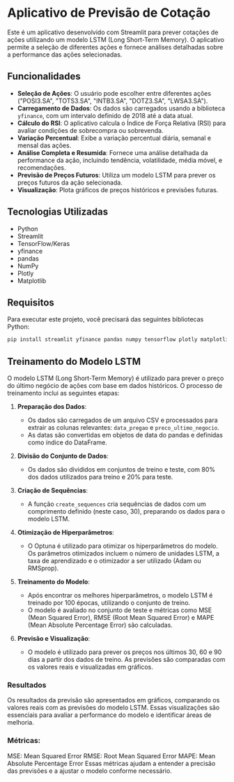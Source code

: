 # Aplicativo de Previsão de Cotação

Este é um aplicativo desenvolvido com Streamlit para prever cotações de ações utilizando um modelo LSTM (Long Short-Term Memory). O aplicativo permite a seleção de diferentes ações e fornece análises detalhadas sobre a performance das ações selecionadas.

## Funcionalidades

- **Seleção de Ações**: O usuário pode escolher entre diferentes ações ("POSI3.SA", "TOTS3.SA", "INTB3.SA", "DOTZ3.SA", "LWSA3.SA").
- **Carregamento de Dados**: Os dados são carregados usando a biblioteca `yfinance`, com um intervalo definido de 2018 até a data atual.
- **Cálculo do RSI**: O aplicativo calcula o Índice de Força Relativa (RSI) para avaliar condições de sobrecompra ou sobrevenda.
- **Variação Percentual**: Exibe a variação percentual diária, semanal e mensal das ações.
- **Análise Completa e Resumida**: Fornece uma análise detalhada da performance da ação, incluindo tendência, volatilidade, média móvel, e recomendações.
- **Previsão de Preços Futuros**: Utiliza um modelo LSTM para prever os preços futuros da ação selecionada.
- **Visualização**: Plota gráficos de preços históricos e previsões futuras.

## Tecnologias Utilizadas

- Python
- Streamlit
- TensorFlow/Keras
- yfinance
- pandas
- NumPy
- Plotly
- Matplotlib

## Requisitos

Para executar este projeto, você precisará das seguintes bibliotecas Python:

```bash
pip install streamlit yfinance pandas numpy tensorflow plotly matplotlib
```

## Treinamento do Modelo LSTM

O modelo LSTM (Long Short-Term Memory) é utilizado para prever o preço do último negócio de ações com base em dados históricos. O processo de treinamento inclui as seguintes etapas:

1. **Preparação dos Dados**:
   - Os dados são carregados de um arquivo CSV e processados para extrair as colunas relevantes: `data_pregao` e `preco_ultimo_negocio`.
   - As datas são convertidas em objetos de data do pandas e definidas como índice do DataFrame.

2. **Divisão do Conjunto de Dados**:
   - Os dados são divididos em conjuntos de treino e teste, com 80% dos dados utilizados para treino e 20% para teste.

3. **Criação de Sequências**:
   - A função `create_sequences` cria sequências de dados com um comprimento definido (neste caso, 30), preparando os dados para o modelo LSTM.

4. **Otimização de Hiperparâmetros**:
   - O Optuna é utilizado para otimizar os hiperparâmetros do modelo. Os parâmetros otimizados incluem o número de unidades LSTM, a taxa de aprendizado e o otimizador a ser utilizado (Adam ou RMSprop).

5. **Treinamento do Modelo**:
   - Após encontrar os melhores hiperparâmetros, o modelo LSTM é treinado por 100 épocas, utilizando o conjunto de treino.
   - O modelo é avaliado no conjunto de teste e métricas como MSE (Mean Squared Error), RMSE (Root Mean Squared Error) e MAPE (Mean Absolute Percentage Error) são calculadas.

6. **Previsão e Visualização**:
   - O modelo é utilizado para prever os preços nos últimos 30, 60 e 90 dias a partir dos dados de treino. As previsões são comparadas com os valores reais e visualizadas em gráficos.

### Resultados
Os resultados da previsão são apresentados em gráficos, comparando os valores reais com as previsões do modelo LSTM. Essas visualizações são essenciais para avaliar a performance do modelo e identificar áreas de melhoria.

### Métricas:
MSE: Mean Squared Error
RMSE: Root Mean Squared Error
MAPE: Mean Absolute Percentage Error
Essas métricas ajudam a entender a precisão das previsões e a ajustar o modelo conforme necessário.

